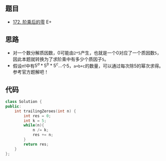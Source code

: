 ## 题目

-   [172. 阶乘后的零](https://leetcode-cn.com/problems/factorial-trailing-zeroes/) E+

## 思路

-   对一个数分解质因数，0可能由`2*5`产生，也就是一个0对应了一个质因数`5`，因此本题就转换为了求阶乘中有多少个质因子`5`。
-   假设$n!$中有$5^a*5^b*5^c...$个5，`a+b+c`的数量，可以通过每次除5的幂次求得。参考官方题解吧！

## 代码

```cpp
class Solution {
public:
    int trailingZeroes(int n) {
        int res = 0;
        int k = 5;
        while(n){
            n /= k;
            res += n;
        }
        return res;
    }
};
```

